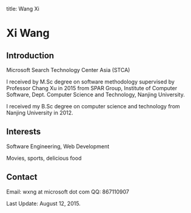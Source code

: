 title: Wang Xi

# Xi Wang

## Introduction

Microsoft Search Technology Center Asia (STCA)

I received by M.Sc degree on software methodology supervised by Professor Chang Xu in 2015 from SPAR Group, Institute of Computer Software, Dept. Computer Science and Technology, Nanjing University.

I received my B.Sc degree on computer science and technology from Nanjing University in 2012.


## Interests
Software Engineering, Web Development

Movies, sports, delicious food

## Contact
Email: wxng at microsoft dot com
QQ: 867110907


Last Update: August 12, 2015.
